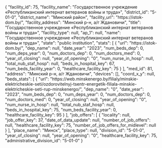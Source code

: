 {
    "facility_id": 75,
    "facility_name": "Государственное учреждение «Республиканский интернат ветеранов войны и труда»",
    "district_id": "5-01-0",
    "district_name": "Минский район",
    "facility_url": "https:\/\/istok-dom.by\/",
    "facility_address": "Минский р-н, а\/г Ждановичи",
    "title": "Государственное учреждение «Республиканский интернат ветеранов войны и труда»",
    "facility_type": null,
    "ap_1": null,
    "name": "Государственное учреждение «Республиканский интернат ветеранов войны и труда»",
    "state": "public institution",
    "stats": [
        {
            "url": "https:\/\/istok-dom.by\/",
            "dep_name": null,
            "date_year": "2023",
            "num_beds_dep": 0,
            "num_deps_year": 0,
            "num_doctors_dep": 0,
            "num_doctors_med": 0,
            "year_of_closing": null,
            "year_of_opening": "0",
            "num_nurse_in_hosp": null,
            "total_nub_staf_hosp": null,
            "beds_in_hospital_key": 67,
            "num_beds_facility_year": 0,
            "healthcare_facility_key": 75
        }
    ],
    "med_id": 81,
    "address": "Минский р-н, а\/г Ждановичи",
    "devices": [],
    "coord_x_y": null,
    "beds_stats": [
        {
            "url": "https:\/\/web.minskenergo.by\/filialy\/minskie-elektricheskie-seti\/ozdorovitelnyj-tsentr-energetik-filiala-minskie-elektricheskie-seti-rup-minskenergo\/",
            "dep_name": "0",
            "date_year": "2023",
            "num_beds_dep": 0,
            "num_deps_year": 0,
            "num_doctors_dep": 0,
            "num_doctors_med": 0,
            "year_of_closing": null,
            "year_of_opening": "0",
            "num_nurse_in_hosp": null,
            "total_nub_staf_hosp": null,
            "beds_in_hospital_key": 75,
            "num_beds_facility_year": 0,
            "healthcare_facility_key": 95
        }
    ],
    "job_offers": [
        {
            "locality": null,
            "job_offer_key": 37,
            "date_of_data_update": null,
            "number_of_job_offers": null,
            "healthcare_facility_key": 75,
            "number_of_job_offers_for_midlevel": null
        }
    ],
    "place_name": "Минск",
    "place_type": null,
    "division_id": "5-01-0",
    "year_of_closing": null,
    "year_of_opening": "0",
    "healthcare_facility_key": 75,
    "administrative_division_id": "5-01-0"
}